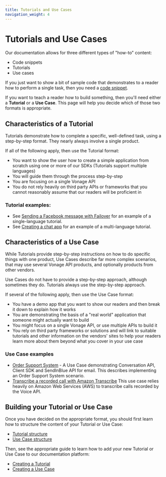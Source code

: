 ```yaml
---
title: Tutorials and Use Cases
navigation_weight: 4
---
```


# Tutorials and Use Cases

Our documentation allows for three different types of "how-to" content:

* Code snippets
* Tutorials
* Use cases

If you just want to show a bit of sample code that demonstrates to a reader how to perform a single task, then you need a [code snippet](/contribute/structure/content-types/code-snippets).

If you want to teach a reader how to build something, then you'll need either a **Tutorial** or a **Use Case**. This page will help you decide which of those two formats is appropriate.

## Characteristics of a Tutorial

Tutorials demonstrate how to complete a specific, well-defined task, using a step-by-step format. They nearly always involve a single product.

If all of the following apply, then use the Tutorial format:

* You want to show the user how to create a simple application from scratch using one or more of our SDKs (Tutorials support multiple languages)
* You will guide them through the process step-by-step
* You are focusing on a single Vonage API
* You do not rely heavily on third party APIs or frameworks that you cannot reasonably assume that our readers will be proficient in

### Tutorial examples:

* See [Sending a Facebook message with Failover](/dispatch/tutorials/send-facebook-message-with-failover/introduction) for an example of a single-language tutorial.
* See [Creating a chat app](/client-sdk/tutorials/in-app-messaging/introduction) for an example of a multi-language tutorial.


## Characteristics of a Use Case

While Tutorials provide step-by-step instructions on how to do specific things with one product, Use Cases describe far more complex scenarios, that may use several Vonage API products, and optionally products from other vendors.

Use Cases do not have to provide a step-by-step approach, although sometimes they do. Tutorials always use the step-by-step approach.

If several of the following apply, then use the Use Case format:

* You have a demo app that you want to show our readers and then break it down to explain how it works
* You are demonstrating the basis of a "real world" application that someone might actually want to build
* You might focus on a single Vonage API, or use multiple APIs to build it
* You rely on third party frameworks or solutions and will link to suitable tutorials and other information on the vendors' sites to help your readers learn more about them beyond what you cover in your use case

### Use Case examples

* [Order Support System](/use-cases/client-sdk-sendinblue-order-confirm) - A Use Case demonstrating Conversation API, Client SDK and SendInBlue API for email. This describes implementing an Order Support System scenario.
* [Transcribe a recorded call with Amazon Transcribe](/use-cases/trancribe-amazon-api) This use case relies heavily on Amazon Web Services (AWS) to transcribe calls recorded by the Voice API.


## Building your Tutorial or Use Case

Once you have decided on the appropriate format, you should first learn how to structure the content of your Tutorial or Use Case:

* [Tutorial structure]()
* [Use Case structure]()

Then, see the appropriate guide to learn how to add your new Tutorial or Use Case to our documentation platform:

* [Creating a Tutorial]()
* [Creating a Use Case]()